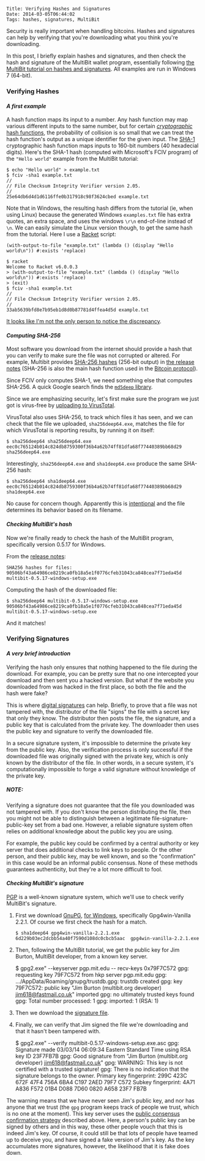     Title: Verifying Hashes and Signatures
    Date: 2014-03-05T06:44:02
    Tags: hashes, signatures, MultiBit

Security is really important when handling bitcoins. Hashes and
signatures can help by verifying that you're downloading what you
think you're downloading.

In this post, I briefly explain hashes and signatures, and then check
the hash and signature of the MultiBit wallet program, essentially
following [the MultiBit tutorial on hashes and signatures][1]. All
examples are run in Windows 7 (64-bit).

[1]: https://multibit.org/blog/2013/07/24/how-to-check-signatures.html
"MultiBit tutorial on hashes and signatures"

<!-- more -->

### Verifying Hashes ###

#### _A first example_ ####

A hash function maps its input to a number. Any hash function may map
various different inputs to the same number, but for certain
[_cryptographic_ hash functions][cryhash], the probability of
collision is so small that we can treat the hash function's output as
a unique identifier for the given input. The [SHA-1][sha1]
cryptographic hash function maps inputs to 160-bit numbers (40
hexadecial digits). Here's the SHA-1 hash (computed with Microsoft's
FCIV program) of the `"Hello world"` example from the MultiBit
tutorial:

[cryhash]: http://en.wikipedia.org/wiki/Cryptographic_hash_function "cryptographic hash function Wikipedia entry"

[sha1]: http://en.wikipedia.org/wiki/SHA-1 "SHA-1 Wikipedia entry"

    $ echo "Hello world" > example.txt
    $ fciv -sha1 example.txt
    //
    // File Checksum Integrity Verifier version 2.05.
    //
    25e64db6d4d1d6116ffe0b317918c98f3624cbed example.txt

Note that in Windows, the resulting hash differs from the tutorial
(ie, when using Linux) because the generated Windows `examples.txt`
file has extra quotes, an extra space, and uses the windows `\r\n`
end-of-line instead of `\n`. We can easily simulate the Linux version
though, to get the same hash from the tutorial. Here I use a
[Racket](http://racket-lang.org) script:

```racket
(with-output-to-file "example.txt" (lambda () (display "Hello world\n")) #:exists 'replace)
```

    $ racket
    Welcome to Racket v6.0.0.3
    > (with-output-to-file "example.txt" (lambda () (display "Hello world\n")) #:exists 'replace)
    > (exit)
    $ fciv -sha1 example.txt
    //
    // File Checksum Integrity Verifier version 2.05.
    //
    33ab5639bfd8e7b95eb1d8d0b87781d4ffea4d5d example.txt
	
[It looks like I'm not the only person to notice the discrepancy][so].

[so]: http://bitcoin.stackexchange.com/questions/14041/multibit-error-or-at-least-confusion-in-how-to-check-digital-signatures-in
"Bitcoin StackExchange"

#### _Computing SHA-256_ ####

Most software you download from the internet should provide a hash
that you can verify to make sure the file was not corrupted or
altered. For example, Multibit provides [SHA-256 hashes][sha256]
(256-bit output) in [the release notes][0517notes] (SHA-256 is also
the main hash function used in the [Bitcoin protocol][protocol]).

[sha256]: http://en.wikipedia.org/wiki/SHA-2 "SHA-256 Wikipedia entry"
[0517notes]: https://multibit.org/releases/multibit-0.5.17/release.txt "MultiBit 0.5.17 release notes"
[protocol]: https://en.bitcoin.it/wiki/Protocol_specification#Common_standards "Bitcoin protocol"

Since FCIV only computes SHA-1, we need something else that computes
SHA-256. A quick Google search finds the [`md5deep` library][md5deep].

[md5deep]: http://md5deep.sourceforge.net/

Since we are emphasizing security, let's first make sure the program
we just got is virus-free by [uploading to VirusTotal][vt1].

[vt1]: https://www.virustotal.com/en/file/eec0c765124b014c824db8759300f36b4a62b74ff81dfa68f77440389bb68d29/analysis/
"sha256deep64.exe on virustotal"

VirusTotal also uses SHA-256, to track which files it has seen, and we
can check that the file we uploaded, `sha256deep64.exe`, matches the
file for which VirusTotal is reporting results, by running it on itself:

    $ sha256deep64 sha256deep64.exe
    eec0c765124b014c824db8759300f36b4a62b74ff81dfa68f77440389bb68d29  sha256deep64.exe

Interestingly, `sha256deep64.exe` and `sha1deep64.exe` produce the same SHA-256 hash:

    $ sha256deep64 sha1deep64.exe
    eec0c765124b014c824db8759300f36b4a62b74ff81dfa68f77440389bb68d29  sha1deep64.exe

No cause for concern though. Apparently this is
[intentional][samehash] and the file determines its behavior based on
its filename.

[samehash]: http://sourceforge.net/projects/md5deep/reviews/?offset=25
"explanation of identical hash"

#### _Checking MultiBit's hash_ ####

Now we're finally ready to check the hash of the MultiBit program,
specifically version 0.5.17 for Windows.

From the [release notes][0517notes]:

    SHA256 hashes for files:
    90506bf43a64986ce8219ca0fb18a5e1f0776cfeb31043ca848cea7f71eda45d  multibit-0.5.17-windows-setup.exe

Computing the hash of the downloaded file:

    $ sha256deep64 multibit-0.5.17-windows-setup.exe
    90506bf43a64986ce8219ca0fb18a5e1f0776cfeb31043ca848cea7f71eda45d  multibit-0.5.17-windows-setup.exe

And it matches!

### Verifying Signatures ###

#### _A very brief introduction_ ####

Verifying the hash only ensures that nothing happened to the file
during the download. For example, you can be pretty sure that no one
intercepted your download and then sent you a hacked version. But what
if the website you downloaded from was hacked in the first place, so
both the file and the hash were fake?

This is where [digital signatures][digsig] can help. Briefly, to prove
that a file was not tampered with, the distributor of the file "signs"
the file with a secret key that only they know. The distributor then
posts the file, the signature, and a public key that is calculated
from the private key. The downloader then uses the public key and
signature to verify the downloaded file.

In a secure signature system, it's impossible to determine the private
key from the public key. Also, the verification process is only
successful if the downloaded file was originally signed with the
private key, which is only known by the distributor of the file. In
other words, in a secure system, it's computationally impossible to
forge a valid signature without knowledge of the private key.

[digsig]: http://en.wikipedia.org/wiki/Digital_signature "digital signature Wikipedia entry"

##### NOTE: #####

Verifying a signature does not guarantee that the file you downloaded
was not tampered with. If you don't know the person distributing the
file, then you might not be able to distinguish between a legitimate
file-signature-public-key set from a bad one. However, a reliable
signature system often relies on additional knowledge about the public
key you are using.

For example, the public key could be confirmed by a central authority
or key server that does additional checks to link keys to people. Or
the other person, and their public key, may be well known, and so the
"confirmation" in this case would be an informal public
consensus. None of these methods guarantees authenticity, but they're a
lot more difficult to fool.

#### _Checking MultiBit's signature_ ####

[PGP][pgp] is a well-known signature system, which we'll use to check
verify MultiBit's signature.

1. First we download [GnuPG][gnupg], [for Windows][gpgwin],
specifically Gpg4win-Vanilla 2.2.1. Of course we first check the hash for a match.

       $ sha1deep64 gpg4win-vanilla-2.2.1.exe
       6d229b03ec2dcbb54a40f7590d108dc0cbcb5aac  gpg4win-vanilla-2.2.1.exe
	
[pgp]: http://en.wikipedia.org/wiki/Pretty_Good_Privacy "PGP Wikipedia entry"
[gnupg]: http://www.gnupg.org/ "GnuPG"
[gpgwin]: http://www.gnupg.org/ "GnuPG for Windows"
[gpghash]: http://gpg4win.org/download.html "Gpg4win download and hashes"

2. Then, following the MultiBit tutorial, we get the public key for
Jim Burton, MultiBit developer, from a known key server.

    $ gpg2.exe" --keyserver pgp.mit.edu -- recv-keys 0x79F7C572
     gpg: requesting key 79F7C572 from hkp server pgp.mit.edu
     gpg: .../AppData/Roaming/gnupg/trustdb.gpg: trustdb created
     gpg: key 79F7C572: public key "Jim Burton (multibit.org developer) <jim618@fastmail.co.uk>" imported
     gpg: no ultimately trusted keys found
     gpg: Total number processed: 1
     gpg:               imported: 1  (RSA: 1)

3. Then we download the [signature file][multibitsig].

[multibitsig]: https://multibit.org/releases/multibit-0.5.17/multibit-0.5.17-windows-setup.exe.asc "MultiBit signature file"

4. Finally, we can verify that Jim signed the file we're downloading
and that it hasn't been tampered with.

    $ gpg2.exe" --verify multibit-0.5.17-windows-setup.exe.asc
    gpg: Signature made 03/03/14 06:09:34 Eastern Standard Time using RSA key ID 23F7FB7B
    gpg: Good signature from "Jim Burton (multibit.org developer) <jim618@fastmail.co.uk>"
    gpg: WARNING: This key is not certified with a trusted signature!
    gpg:          There is no indication that the signature belongs to the owner.
    Primary key fingerprint: 299C 423C 672F 47F4 756A  6BA4 C197 2AED 79F7 C572
         Subkey fingerprint: 4A71 A836 F572 01B4 D088  7D60 0820 A658 23F7 FB7B
	 
The warning means that we have never seen Jim's public key, and nor
has anyone that we trust (the `gpg` program keeps track of people we
trust, which is no one at the moment). This key server uses the
[public consensus confirmation strategy][wot] described above. Here, a
person's public key can be signed by others and in this way, these
other people vouch that this is indeed Jim's key. Of course, it could
still be that lots of people have teamed up to deceive you, and have
signed a fake version of Jim's key. As the key accumulates more
signatures, however, the likelihood that it is fake does down.

[wot]: http://en.wikipedia.org/wiki/Web_of_trust "web of trust Wikipedia entry"
